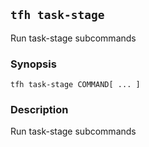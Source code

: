 ## `tfh task-stage`

Run task-stage subcommands

### Synopsis

    tfh task-stage COMMAND[ ... ]

### Description

Run task-stage subcommands

